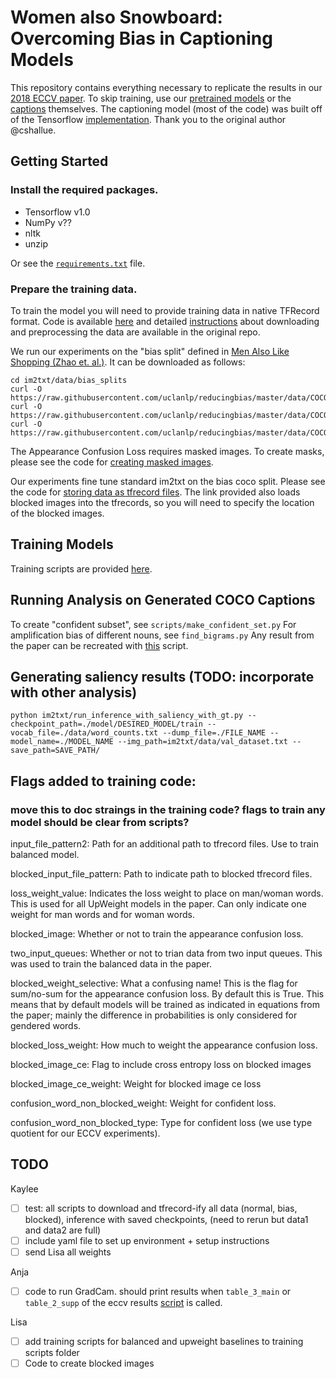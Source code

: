 # Women also Snowboard: Overcoming Bias in Captioning Models 

This repository contains everything necessary to replicate the results in our [2018 ECCV paper](https://arxiv.org/abs/1803.09797). To skip training, use our [pretrained models](/todo) or the [captions](/todo) themselves. The captioning model (most of the code) was built off of the Tensorflow [implementation](https://github.com/tensorflow/models/tree/master/research/im2txt). Thank you to the original author @cshallue.

## Getting Started

### Install the required packages.

- Tensorflow v1.0 
- NumPy v??
- nltk
- unzip

Or see the [`requirements.txt`](??) file.

### Prepare the training data.

To train the model you will need to provide training data in native TFRecord format. Code is available [here](im2txt/im2txt/data/download_and_preprocess_mscoco.sh) and detailed [instructions](https://github.com/tensorflow/models/tree/master/research/im2txt#prepare-the-training-data) about downloading and preprocessing the data are available in the original repo.

We run our experiments on the "bias split" defined in [Men Also Like Shopping (Zhao et. al.)](https://github.com/uclanlp/reducingbias.git). It can be downloaded as follows:

```
cd im2txt/data/bias_splits
curl -O https://raw.githubusercontent.com/uclanlp/reducingbias/master/data/COCO/dev.data
curl -O https://raw.githubusercontent.com/uclanlp/reducingbias/master/data/COCO/train.data
curl -O https://raw.githubusercontent.com/uclanlp/reducingbias/master/data/COCO/test.data
```

The Appearance Confusion Loss requires masked images. To create masks, please see the code for [creating masked images](todo).

Our experiments fine tune standard im2txt on the bias coco split. Please see the code for [storing data as tfrecord files](im2txt/im2txt/data/build_scripts/build_mscoco_blocked_data.py). The link provided also loads blocked images into the tfrecords, so you will need to specify the location of the blocked images.

## Training Models
Training scripts are provided [here](im2txt/train_scripts/).

## Running Analysis on Generated COCO Captions
To create "confident subset", see `scripts/make_confident_set.py`
For amplification bias of different nouns, see `find_bigrams.py`
Any result from the paper can be recreated with [this](im2txt/data_analysis/eccv_results_2018.py) script.

## Generating saliency results (TODO: incorporate with other analysis)
```
python im2txt/run_inference_with_saliency_with_gt.py --checkpoint_path=./model/DESIRED_MODEL/train --vocab_file=./data/word_counts.txt --dump_file=./FILE_NAME --model_name=./MODEL_NAME --img_path=im2txt/data/val_dataset.txt --save_path=SAVE_PATH/
```

## Flags added to training code:
### move this to doc straings in the training code? flags to train any model should be clear from scripts?

input_file_pattern2: Path for an additional path to tfrecord files.  Use to train balanced model.

blocked_input_file_pattern: Path to indicate path to blocked tfrecord files. 

loss_weight_value:  Indicates the loss weight to place on man/woman words.  This is used for all UpWeight models in the paper.  Can only indicate one weight for man words and for woman words.

blocked_image:  Whether or not to train the appearance confusion loss.

two_input_queues:  Whether or not to trian data from two input queues.  This was used to train the balanced data in the paper.

blocked_weight_selective:  What a confusing name!  This is the flag for sum/no-sum for the appearance confusion loss.  By default this is True.  This means that by default models will be trained as indicated in equations from the paper; mainly the difference in probabilities is only considered for gendered words.

blocked_loss_weight:  How much to weight the appearance confusion loss.

blocked_image_ce: Flag to include cross entropy loss on blocked images

blocked_image_ce_weight:  Weight for blocked image ce loss

confusion_word_non_blocked_weight:  Weight for confident loss.

confusion_word_non_blocked_type: Type for confident loss (we use type quotient for our ECCV experiments). 

## TODO
Kaylee
- [ ] test: all scripts to download and tfrecord-ify all data (normal, bias, blocked), inference with saved checkpoints,  (need to rerun but data1 and data2 are full)
- [ ] include yaml file to set up environment + setup instructions
- [ ] send Lisa all weights

Anja
- [ ] code to run GradCam. should print results when `table_3_main` or `table_2_supp` of the eccv results [script](im2txt/data_analysis/eccv_results_2018.py) is called.

Lisa
- [ ] add training scripts for balanced and upweight baselines to training scripts folder
- [ ] Code to create blocked images
